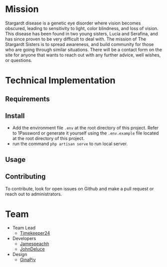 # Mission
Stargardt disease is a genetic eye disorder where vision becomes obscured, leading to sensitivity to light, color blindness, and loss of vision.  This disease has been found in two young sisters, Lucia and Serafina, and has since proven to be very difficult to deal with.   The mission of The Stargardt Sisters is to spread awareness, and build community for those who are going through similar situations.  There will be a contact form on the site for anyone that wants to reach out with any further advice, well wishes, or questions.  

# Technical Implementation
## Requirements
## Install
- Add the environment file `.env` at the root directory of this project. Refer to 1Password or generate it yourself using the `.env.example` file located at the root directory of this project.
- run the command `php artisan serve` to run local server.
## Usage
## Contributing
To contribute, look for open issues on Github and make a pull request or reach out to administrators. 


# Team
- Team Lead
    - [Timekeeper24](https://github.com/timekeeper24)
- Developers
    - [Jamespeachh](https://github.com/jamespeachh)
    - [JohnDeluce](https://github.com/johndeluce)
 - Design
    - [GinaPiv](https://www.linkedin.com/in/gina-pivirotto-b27422305/)
